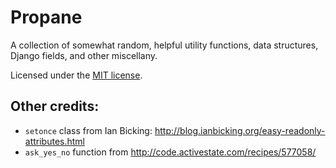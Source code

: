 # Propane

A collection of somewhat random, helpful utility functions, data structures, Django fields, and other miscellany.

Licensed under the [MIT license](https://tldrlegal.com/license/mit-license).

## Other credits:

* `setonce` class from Ian Bicking: http://blog.ianbicking.org/easy-readonly-attributes.html
* `ask_yes_no` function from http://code.activestate.com/recipes/577058/
